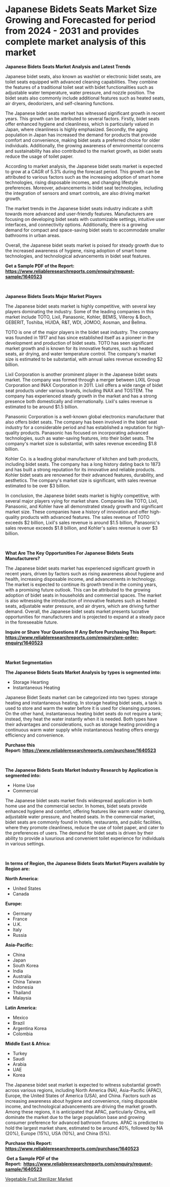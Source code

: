 <p><h1>Japanese Bidets Seats Market Size Growing and Forecasted for period from 2024 - 2031 and provides complete market analysis of this market</h1></p><p><strong>Japanese Bidets Seats Market Analysis and Latest Trends</strong></p>
<p><p>Japanese bidet seats, also known as washlet or electronic bidet seats, are toilet seats equipped with advanced cleaning capabilities. They combine the features of a traditional toilet seat with bidet functionalities such as adjustable water temperature, water pressure, and nozzle position. The bidet seats also commonly include additional features such as heated seats, air dryers, deodorizers, and self-cleaning functions.</p><p>The Japanese bidet seats market has witnessed significant growth in recent years. This growth can be attributed to several factors. Firstly, bidet seats offer enhanced hygiene and cleanliness, which is particularly valued in Japan, where cleanliness is highly emphasized. Secondly, the aging population in Japan has increased the demand for products that provide comfort and convenience, making bidet seats a preferred choice for older individuals. Additionally, the growing awareness of environmental concerns and sustainability has also contributed to the market growth, as bidet seats reduce the usage of toilet paper.</p><p>According to market analysis, the Japanese bidet seats market is expected to grow at a CAGR of 5.3% during the forecast period. This growth can be attributed to various factors such as the increasing adoption of smart home technologies, rising disposable incomes, and changing lifestyle preferences. Moreover, advancements in bidet seat technologies, including the integration of sensors and smart controls, are also driving market growth.</p><p>The market trends in the Japanese bidet seats industry indicate a shift towards more advanced and user-friendly features. Manufacturers are focusing on developing bidet seats with customizable settings, intuitive user interfaces, and connectivity options. Additionally, there is a growing demand for compact and space-saving bidet seats to accommodate smaller bathrooms in urban areas.</p><p>Overall, the Japanese bidet seats market is poised for steady growth due to the increased awareness of hygiene, rising adoption of smart home technologies, and technological advancements in bidet seat features.</p></p>
<p><strong>Get a Sample PDF of the Report:&nbsp; <a href="https://www.reliableresearchreports.com/enquiry/request-sample/1640523">https://www.reliableresearchreports.com/enquiry/request-sample/1640523</a></strong></p>
<p>&nbsp;</p>
<p><strong>Japanese Bidets Seats Major Market Players</strong></p>
<p><p>The Japanese bidet seats market is highly competitive, with several key players dominating the industry. Some of the leading companies in this market include TOTO, Lixil, Panasonic, Kohler, BEMIS, Villeroy & Boch, GEBERIT, Toshiba, HUIDA, R&T, WDI, JOMOO, Aosman, and Bellma.</p><p>TOTO is one of the major players in the bidet seat industry. The company was founded in 1917 and has since established itself as a pioneer in the development and production of bidet seats. TOTO has seen significant market growth and is known for its innovative features, such as heated seats, air drying, and water temperature control. The company's market size is estimated to be substantial, with annual sales revenue exceeding $2 billion.</p><p>Lixil Corporation is another prominent player in the Japanese bidet seats market. The company was formed through a merger between LIXIL Group Corporation and INAX Corporation in 2011. Lixil offers a wide range of bidet seat products under various brands, including INAX and TOSTEM. The company has experienced steady growth in the market and has a strong presence both domestically and internationally. Lixil's sales revenue is estimated to be around $1.5 billion.</p><p>Panasonic Corporation is a well-known global electronics manufacturer that also offers bidet seats. The company has been involved in the bidet seat industry for a considerable period and has established a reputation for high-quality products. Panasonic has focused on incorporating advanced technologies, such as water-saving features, into their bidet seats. The company's market size is substantial, with sales revenue exceeding $1.8 billion.</p><p>Kohler Co. is a leading global manufacturer of kitchen and bath products, including bidet seats. The company has a long history dating back to 1873 and has built a strong reputation for its innovative and reliable products. Kohler bidet seats are renowned for their advanced features, durability, and aesthetics. The company's market size is significant, with sales revenue estimated to be over $3 billion.</p><p>In conclusion, the Japanese bidet seats market is highly competitive, with several major players vying for market share. Companies like TOTO, Lixil, Panasonic, and Kohler have all demonstrated steady growth and significant market size. These companies have a history of innovation and offer high-quality products with advanced features. The sales revenue of TOTO exceeds $2 billion, Lixil's sales revenue is around $1.5 billion, Panasonic's sales revenue exceeds $1.8 billion, and Kohler's sales revenue is over $3 billion.</p></p>
<p>&nbsp;</p>
<p><strong>What Are The Key Opportunities For Japanese Bidets Seats Manufacturers?</strong></p>
<p><p>The Japanese bidet seats market has experienced significant growth in recent years, driven by factors such as rising awareness about hygiene and health, increasing disposable income, and advancements in technology. The market is expected to continue its growth trend in the coming years, with a promising future outlook. This can be attributed to the growing adoption of bidet seats in households and commercial spaces. The market is also witnessing the introduction of innovative features such as heated seats, adjustable water pressure, and air dryers, which are driving further demand. Overall, the Japanese bidet seats market presents lucrative opportunities for manufacturers and is projected to expand at a steady pace in the foreseeable future.</p></p>
<p><strong>Inquire or Share Your Questions If Any Before Purchasing This Report: <a href="https://www.reliableresearchreports.com/enquiry/pre-order-enquiry/1640523">https://www.reliableresearchreports.com/enquiry/pre-order-enquiry/1640523</a></strong></p>
<p>&nbsp;</p>
<p><strong>Market Segmentation</strong></p>
<p><strong>The Japanese Bidets Seats Market Analysis by types is segmented into:</strong></p>
<p><ul><li>Storage Hearting</li><li>Instantaneous Heating</li></ul></p>
<p><p>Japanese Bidet Seats market can be categorized into two types: storage heating and instantaneous heating. In storage heating bidet seats, a tank is used to store and warm the water before it is used for cleansing purposes. On the other hand, instantaneous heating bidet seats do not require a tank; instead, they heat the water instantly when it is needed. Both types have their advantages and considerations, such as storage heating providing a continuous warm water supply while instantaneous heating offers energy efficiency and convenience.</p></p>
<p><strong>Purchase this Report:&nbsp;<a href="https://www.reliableresearchreports.com/purchase/1640523">https://www.reliableresearchreports.com/purchase/1640523</a></strong></p>
<p>&nbsp;</p>
<p><strong>The Japanese Bidets Seats Market Industry Research by Application is segmented into:</strong></p>
<p><ul><li>Home Use</li><li>Commercial</li></ul></p>
<p><p>The Japanese bidet seats market finds widespread application in both home use and the commercial sector. In homes, bidet seats provide enhanced hygiene and comfort, offering features like warm water cleansing, adjustable water pressure, and heated seats. In the commercial market, bidet seats are commonly found in hotels, restaurants, and public facilities, where they promote cleanliness, reduce the use of toilet paper, and cater to the preferences of users. The demand for bidet seats is driven by their ability to provide a luxurious and convenient toilet experience for individuals in various settings.</p></p>
<p>&nbsp;</p>
<p><strong>In terms of Region, the Japanese Bidets Seats Market Players available by Region are:</strong></p>
<p>
    <p> <strong> North America: </strong>
        <ul>
            <li>United States</li>
            <li>Canada</li>
        </ul>
        </p> 
    <p> <strong> Europe: </strong>
        <ul>
            <li>Germany</li>
            <li>France</li>
            <li>U.K.</li>
            <li>Italy</li>
            <li>Russia</li>
        </ul>
        </p> 
    <p> <strong> Asia-Pacific: </strong>
        <ul>
            <li>China</li>
            <li>Japan</li>
            <li>South Korea</li>
            <li>India</li>
            <li>Australia</li>
            <li>China Taiwan</li>
            <li>Indonesia</li>
            <li>Thailand</li>
            <li>Malaysia</li>
        </ul>
        </p> 
    <p> <strong> Latin America: </strong>
        <ul>
            <li>Mexico</li>
            <li>Brazil</li>
            <li>Argentina Korea</li>
            <li>Colombia</li>
        </ul>
        </p> 
    <p> <strong> Middle East & Africa: </strong>
        <ul>
            <li>Turkey</li>
            <li>Saudi</li>
            <li>Arabia</li>
            <li>UAE</li>
            <li>Korea</li>
        </ul>
    </p>
    </p>
<p><p>The Japanese bidet seat market is expected to witness substantial growth across various regions, including North America (NA), Asia-Pacific (APAC), Europe, the United States of America (USA), and China. Factors such as increasing awareness about hygiene and convenience, rising disposable income, and technological advancements are driving the market growth. Among these regions, it is anticipated that APAC, particularly China, will dominate the market due to the large population base and growing consumer preference for advanced bathroom fixtures. APAC is predicted to hold the largest market share, estimated to be around 40%, followed by NA (20%), Europe (15%), USA (10%), and China (5%).</p></p>
<p><strong>Purchase this Report: <a href="https://www.reliableresearchreports.com/purchase/1640523">https://www.reliableresearchreports.com/purchase/1640523</a></strong></p>
<p>&nbsp;<strong>Get a Sample PDF of the Report:&nbsp;&nbsp;<a href="https://www.reliableresearchreports.com/enquiry/request-sample/1640523">https://www.reliableresearchreports.com/enquiry/request-sample/1640523</a></strong></p>
<p><strong></strong></p>
<p><p><a href="https://github.com/arionmp/Market-Research-Report-List-1/blob/main/vegetable-fruit-sterilizer-market.md">Vegetable Fruit Sterilizer Market</a></p></p>